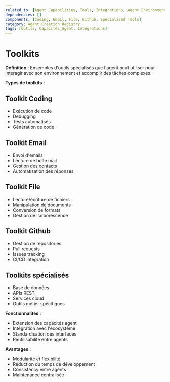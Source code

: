 ```yaml
---
related_to: [Agent Capabilities, Tools, Integrations, Agent Environment]
dependencies: []
components: [Coding, Email, File, Github, Specialized Tools]
category: Agent Creation Registry
tags: [Outils, Capacités_Agent, Intégrations]
---
```


# Toolkits

**Définition** : Ensembles d'outils spécialisés que l'agent peut utiliser pour interagir avec son environnement et accomplir des tâches complexes.

**Types de toolkits** :

## Toolkit Coding
- Exécution de code
- Debugging
- Tests automatisés
- Génération de code

## Toolkit Email
- Envoi d'emails
- Lecture de boîte mail
- Gestion des contacts
- Automatisation des réponses

## Toolkit File
- Lecture/écriture de fichiers
- Manipulation de documents
- Conversion de formats
- Gestion de l'arborescence

## Toolkit Github
- Gestion de repositories
- Pull requests
- Issues tracking
- CI/CD integration

## Toolkits spécialisés
- Base de données
- APIs REST
- Services cloud
- Outils métier spécifiques

**Fonctionnalités** :
- Extension des capacités agent
- Intégration avec l'écosystème
- Standardisation des interfaces
- Réutilisabilité entre agents

**Avantages** :
- Modularité et flexibilité
- Réduction du temps de développement
- Consistency entre agents
- Maintenance centralisée
